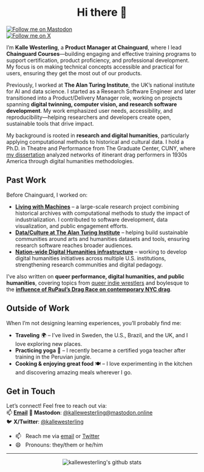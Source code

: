 <h1 align="center"> Hi there 👋 </h1>

<a href="https://mastodon.online/@kallewesterling" rel="me"><img src="https://img.shields.io/mastodon/follow/109246728246742706?domain=https%3A%2F%2Fmastodon.online&label=Follow%20me%20on%20Mastodon&style=social" alt="Follow me on Mastodon" /></a>  
[![Follow me on X](https://img.shields.io/twitter/follow/kallewesterling?label=Follow%20me%20on%20X&style=social)](https://www.twitter.com/kallewesterling)  

I’m **Kalle Westerling**, a **Product Manager at Chainguard**, where I lead **Chainguard Courses**—building engaging and effective training programs to support certification, product proficiency, and professional development. My focus is on making technical concepts accessible and practical for users, ensuring they get the most out of our products.  

Previously, I worked at **The Alan Turing Institute**, the UK’s national institute for AI and data science. I started as a Research Software Engineer and later transitioned into a Product/Delivery Manager role, working on projects spanning **digital twinning, computer vision, and research software development**. My work emphasized user needs, accessibility, and reproducibility—helping researchers and developers create open, sustainable tools that drive impact.  

My background is rooted in **research and digital humanities**, particularly applying computational methods to historical and cultural data. I hold a Ph.D. in Theatre and Performance from The Graduate Center, CUNY, where [my dissertation](https://academicworks.cuny.edu/gc_etds/4959/) analyzed networks of itinerant drag performers in 1930s America through digital humanities methodologies.  

## Past Work  

Before Chainguard, I worked on:  

- **[Living with Machines](https://github.com/living-with-machines)** – a large-scale research project combining historical archives with computational methods to study the impact of industrialization. I contributed to software development, data visualization, and public engagement efforts.  
- **[Data/Culture at The Alan Turing Institute](https://www.turing.ac.uk/research/research-projects/dataculture-building-sustainable-communities-around-arts-and-humanities)** – helping build sustainable communities around arts and humanities datasets and tools, ensuring research software reaches broader audiences.  
- **[Nation-wide Digital Humanities infrastructure](https://www.dhinstitutes.org)** – working to develop digital humanities initiatives across multiple U.S. institutions, strengthening research communities and digital pedagogy.  

I’ve also written on **queer performance, digital humanities, and public humanities**, covering topics from [queer indie wrestlers](https://dx.doi.org/10.4324/9780367810016-13) and boylesque to the [**influence of RuPaul’s Drag Race on contemporary NYC drag**](https://dx.doi.org/10.5040/9781350082977.ch-003).  

## Outside of Work  

When I’m not designing learning experiences, you’ll probably find me:  
- **Traveling** 🌍 – I’ve lived in Sweden, the U.S., Brazil, and the UK, and I love exploring new places.  
- **Practicing yoga** 🧘 – I recently became a certified yoga teacher after training in the Peruvian jungle.  
- **Cooking & enjoying great food** 🍽️ – I love experimenting in the kitchen and discovering amazing meals wherever I go.  

## Get in Touch  

Let’s connect! Feel free to reach out via:  
📫 [**Email**](mailto:kalle.westerling@gmail.com)
💬 **Mastodon**: [@kallewesterling@mastodon.online](https://mastodon.online/@kallewesterling)  
🐦 **X/Twitter**: [@kallewesterling](https://www.twitter.com/kallewesterling)  



<!--
- 🌱 &nbsp;&nbsp;I’m currently [learning what it means to be a Research Software Engineer](https://alan-turing-institute.github.io/rse-course/html/index.html)
-->
- 📫 &nbsp;&nbsp;Reach me via [email](mailto:kalle.westerling@gmail.com) or [Twitter](https://www.twitter.com/kallewesterling)
- 😄 &nbsp;&nbsp;Pronouns: they/them or he/him
<!--
- 👯  I’m looking to collaborate on ...
- 🤔  I’m looking for help with ...
- 💬  Ask me about ...
- ⚡  Fun fact: ...
-->

---

<p align='center'><img src="https://github-readme-stats.vercel.app/api?username=kallewesterling&show_icons=true&theme=dracula" alt="kallewesterling's github stats"></p>
